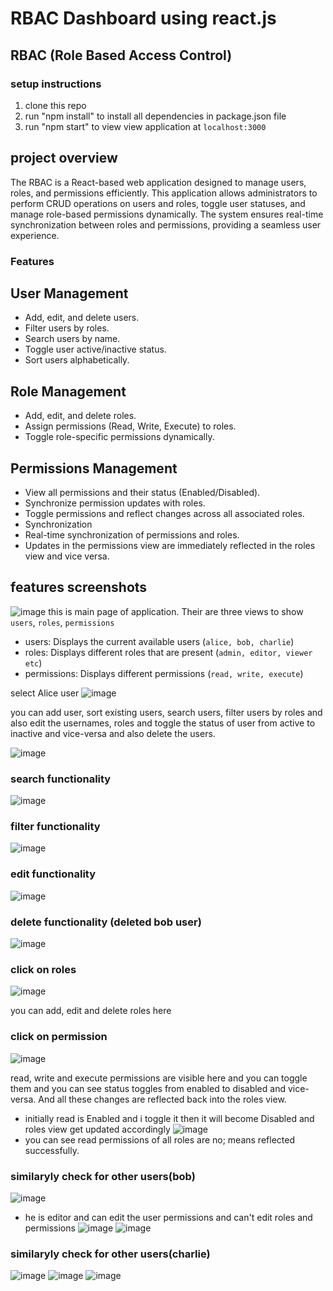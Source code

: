 # RBAC Dashboard using react.js

## RBAC (Role Based Access Control)

### setup instructions

1. clone this repo
2. run "npm install" to install all dependencies in package.json file
3. run "npm start" to view view application at `localhost:3000`

## project overview

The RBAC is a React-based web application designed to manage users, roles, and permissions efficiently. This application allows administrators to perform CRUD operations on users and roles, toggle user statuses, and manage role-based permissions dynamically. The system ensures real-time synchronization between roles and permissions, providing a seamless user experience.

### Features

## User Management

- Add, edit, and delete users. <br>
- Filter users by roles. <br>
- Search users by name.<br>
- Toggle user active/inactive status.<br>
- Sort users alphabetically.<br>

## Role Management

- Add, edit, and delete roles.<br>
- Assign permissions (Read, Write, Execute) to roles.<br>
- Toggle role-specific permissions dynamically.<br>

## Permissions Management

- View all permissions and their status (Enabled/Disabled).<br>
- Synchronize permission updates with roles.<br>
- Toggle permissions and reflect changes across all associated roles.<br>
- Synchronization<br>
- Real-time synchronization of permissions and roles.<br>
- Updates in the permissions view are immediately reflected in the roles view and vice versa.<br>

## features screenshots
![image](https://github.com/user-attachments/assets/1368ae59-2046-48fa-bbca-4685bad2de7a)
this is main page of application. Their are three views to show `users`, `roles`, `permissions`

- users: Displays the current available users (`alice, bob, charlie`)
- roles: Displays different roles that are present (`admin, editor, viewer etc`)
- permissions: Displays different permissions (`read, write, execute`)

select Alice user 
![image](https://github.com/user-attachments/assets/50d6374f-e8bf-4166-95c3-d8340466a2a9)

you can add user, sort existing users, search users, filter users by roles and also edit the usernames, roles and toggle the status of user from active to inactive and vice-versa and also delete the users.


![image](https://github.com/user-attachments/assets/d54eaadc-0d2a-4368-8599-06d0bec652f7)


### search functionality
![image](https://github.com/user-attachments/assets/c63affd6-cd7e-4b8a-a4cf-e7525a675ba8)


### filter functionality
![image](https://github.com/user-attachments/assets/8acf0e06-aaf9-4cdf-9cc8-e55d39f2d233)

### edit functionality
![image](https://github.com/user-attachments/assets/e1a5d300-00ad-47a4-8dcb-70bcd6069377)

### delete functionality (deleted bob user)
![image](https://github.com/user-attachments/assets/b97632ae-fbc6-42f8-a6ca-c928b020ed5d)

### click on roles
![image](https://github.com/user-attachments/assets/9d62272a-3902-454f-a970-c5094a8f9996)

you can add, edit and delete roles here

### click on permission
![image](https://github.com/user-attachments/assets/2bbee822-abec-406c-aaee-d15225597373)

read, write and execute permissions are visible here and you can toggle them and you can see status toggles from enabled to disabled and vice-versa. And all these changes are reflected back into the roles view.
- initially read is Enabled and i toggle it then it will become Disabled and roles view get updated accordingly
![image](https://github.com/user-attachments/assets/cb0c2cb8-7fa1-499b-8cab-d4953ef54b29)
- you can see read permissions of all roles are no; means reflected successfully.

### similaryly check for other users(bob)
![image](https://github.com/user-attachments/assets/79abf324-12dc-4704-8cba-abc15ccaac4a)
- he is editor and can edit the user permissions and can't edit roles and permissions
  ![image](https://github.com/user-attachments/assets/80819681-3430-4c62-87c2-3c6af35ced1e)
  ![image](https://github.com/user-attachments/assets/f12f3195-31d0-4689-9a33-b8f796ecfb02)

### similaryly check for other users(charlie)
![image](https://github.com/user-attachments/assets/a979391f-2788-4492-a78c-e7652056d986)
![image](https://github.com/user-attachments/assets/a63e15a0-18f7-4d6e-8a77-8bb5dab30779)
![image](https://github.com/user-attachments/assets/9c472e85-c8ce-490c-b1fb-5e73a37971d0)


